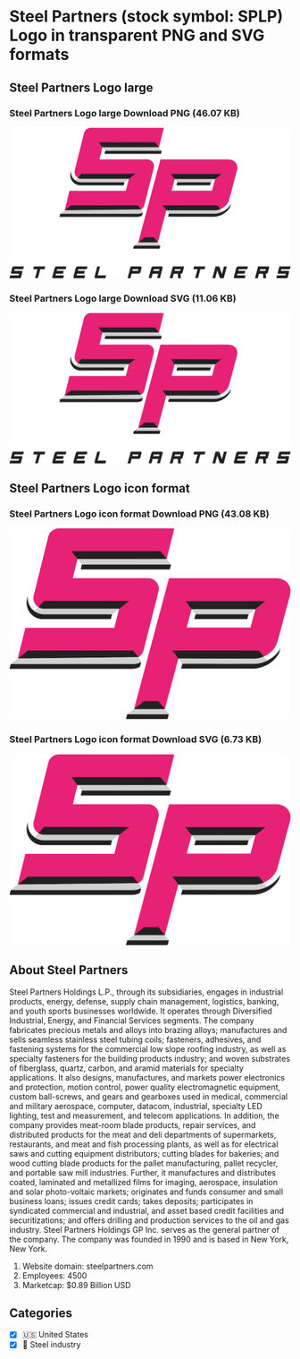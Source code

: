 # Steel Partners (stock symbol: SPLP) Logo in transparent PNG and SVG formats

## Steel Partners Logo large

### Steel Partners Logo large Download PNG (46.07 KB)

![Steel Partners Logo large Download PNG (46.07 KB)](/img/orig/SPLP_BIG-87d564a0.png)

### Steel Partners Logo large Download SVG (11.06 KB)

![Steel Partners Logo large Download SVG (11.06 KB)](/img/orig/SPLP_BIG-6e672c16.svg)

## Steel Partners Logo icon format

### Steel Partners Logo icon format Download PNG (43.08 KB)

![Steel Partners Logo icon format Download PNG (43.08 KB)](/img/orig/SPLP-526f0fc8.png)

### Steel Partners Logo icon format Download SVG (6.73 KB)

![Steel Partners Logo icon format Download SVG (6.73 KB)](/img/orig/SPLP-31d839af.svg)

## About Steel Partners

Steel Partners Holdings L.P., through its subsidiaries, engages in industrial products, energy, defense, supply chain management, logistics, banking, and youth sports businesses worldwide. It operates through Diversified Industrial, Energy, and Financial Services segments. The company fabricates precious metals and alloys into brazing alloys; manufactures and sells seamless stainless steel tubing coils; fasteners, adhesives, and fastening systems for the commercial low slope roofing industry, as well as specialty fasteners for the building products industry; and woven substrates of fiberglass, quartz, carbon, and aramid materials for specialty applications. It also designs, manufactures, and markets power electronics and protection, motion control, power quality electromagnetic equipment, custom ball-screws, and gears and gearboxes used in medical, commercial and military aerospace, computer, datacom, industrial, specialty LED lighting, test and measurement, and telecom applications. In addition, the company provides meat-room blade products, repair services, and distributed products for the meat and deli departments of supermarkets, restaurants, and meat and fish processing plants, as well as for electrical saws and cutting equipment distributors; cutting blades for bakeries; and wood cutting blade products for the pallet manufacturing, pallet recycler, and portable saw mill industries. Further, it manufactures and distributes coated, laminated and metallized films for imaging, aerospace, insulation and solar photo-voltaic markets; originates and funds consumer and small business loans; issues credit cards; takes deposits; participates in syndicated commercial and industrial, and asset based credit facilities and securitizations; and offers drilling and production services to the oil and gas industry. Steel Partners Holdings GP Inc. serves as the general partner of the company. The company was founded in 1990 and is based in New York, New York.

1. Website domain: steelpartners.com
2. Employees: 4500
3. Marketcap: $0.89 Billion USD


## Categories
- [x] 🇺🇸 United States
- [x] 🔩 Steel industry
